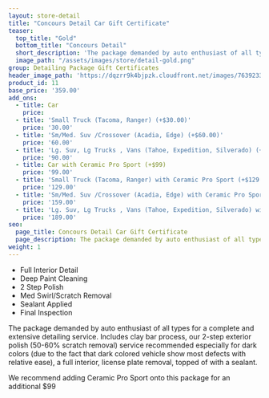 ```yaml
---
layout: store-detail
title: "Concours Detail Car Gift Certificate"
teaser:
  top_title: "Gold"
  bottom_title: "Concours Detail"
  short_description: 'The package demanded by auto enthusiast of all types for a complete and extensive detailing service. '
  image_path: "/assets/images/store/detail-gold.png"
group: Detailing Package Gift Certificates
header_image_path: 'https://dqzrr9k4bjpzk.cloudfront.net/images/7639233/342225154.jpg'
product_id: 11
base_price: '359.00'
add_ons:
  - title: Car
    price:
  - title: 'Small Truck (Tacoma, Ranger) (+$30.00)'
    price: '30.00'
  - title: 'Sm/Med. Suv /Crossover (Acadia, Edge) (+$60.00)'
    price: '60.00'
  - title: 'Lg. Suv, Lg Trucks , Vans (Tahoe, Expedition​, Silverado) (+$90.00)'
    price: '90.00'
  - title: Car with Ceramic Pro Sport (+$99)
    price: '99.00'
  - title: 'Small Truck (Tacoma, Ranger) with Ceramic Pro Sport (+$129.00)'
    price: '129.00'
  - title: 'Sm/Med. Suv /Crossover (Acadia, Edge) with Ceramic Pro Sport (+$159.00)'
    price: '159.00'
  - title: 'Lg. Suv, Lg Trucks , Vans (Tahoe, Expedition​, Silverado) with Ceramic Pro Sport (+$189.00)'
    price: '189.00'
seo:
  page_title: Concours Detail Car Gift Certificate
  page_description: The package demanded by auto enthusiast of all types for a complete and extensive detailing service.
weight: 1
---
```



* Full Interior Detail
* Deep Paint Cleaning
* 2 Step Polish
* Med Swirl/Scratch Removal
* Sealant Applied
* Final Inspection

The package demanded by auto enthusiast of all types for a complete and extensive detailing service. Includes clay bar process, our 2-step exterior polish (50-60% scratch removal) service recommended especially for dark colors (due to the fact that dark colored vehicle show most defects with relative ease), a full interior, license plate removal, topped of with a sealant.

We recommend adding Ceramic Pro Sport onto this package for an additional $99
